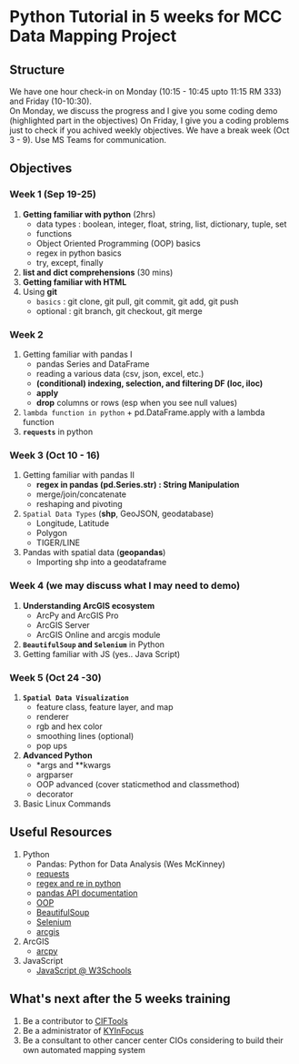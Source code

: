 # Python Tutorial in 5 weeks for MCC Data Mapping Project

## Structure
We have one hour check-in on Monday (10:15 - 10:45 upto 11:15 RM 333) and Friday (10-10:30).   
On Monday, we discuss the progress and I give you some coding demo (highlighted part in the objectives)
On Friday, I give you a coding problems just to check if you achived weekly objectives.
We have a break week (Oct 3 - 9).
Use MS Teams for communication.



## Objectives

### Week 1 (Sep 19-25)
1. **Getting familiar with python** (2hrs)
   * data types : boolean, integer, float, string, list, dictionary, tuple, set
   * functions
   * Object Oriented Programming (OOP) basics
   * regex in python basics
   * try, except, finally
3. **list and dict comprehensions** (30 mins)
4. **Getting familiar with HTML** 
5. Using **git** 
   * `basics` : git clone, git pull, git commit, git add, git push
   * optional : git branch, git checkout, git merge

### Week 2
1. Getting familiar with pandas I
   * pandas Series and DataFrame
   * reading a various data (csv, json, excel, etc.)
   * **(conditional) indexing, selection, and filtering DF (loc, iloc)**
   * **apply**
   * **drop** columns or rows (esp when you see null values)
2. `lambda function in python` + pd.DataFrame.apply with a lambda function
3. **`requests`** in python

### Week 3 (Oct 10 - 16)
1. Getting familiar with pandas II
   * **regex in pandas (pd.Series.str) : String Manipulation**
   * merge/join/concatenate
   * reshaping and pivoting
2. `Spatial Data Types` (**shp**, GeoJSON, geodatabase)
   * Longitude, Latitude
   * Polygon
   * TIGER/LINE
4. Pandas with spatial data (**geopandas**)
   * Importing shp into a geodataframe

### Week 4 (we may discuss what I may need to demo)
1. **Understanding ArcGIS ecosystem**
   * ArcPy and ArcGIS Pro
   * ArcGIS Server
   * ArcGIS Online and arcgis module
2. **`BeautifulSoup` and `Selenium`** in Python 
3. Getting familiar with JS (yes.. Java Script)

### Week 5 (Oct 24 -30)
1. **`Spatial Data Visualization`**
   * feature class, feature layer, and map
   * renderer
   * rgb and hex color
   * smoothing lines (optional)
   * pop ups
2. **Advanced Python**
   * \*args and \*\*kwargs
   * argparser
   * OOP advanced (cover staticmethod and classmethod)
   * decorator
3. Basic Linux Commands

## Useful Resources
1. Python
   * Pandas: Python for Data Analysis (Wes McKinney)
   * [requests](https://www.w3schools.com/python/module_requests.asp)
   * [regex and re in python](https://www.w3schools.com/python/python_regex.asp)
   * [pandas API documentation](https://pandas.pydata.org/docs/reference/index.html)
   * [OOP](https://www.w3schools.com/python/python_classes.asp)
   * [BeautifulSoup](https://beautiful-soup-4.readthedocs.io/en/latest/)
   * [Selenium](https://selenium-python.readthedocs.io/)
   * [arcgis](https://developers.arcgis.com/python/)
2. ArcGIS
   * [arcpy](https://pro.arcgis.com/en/pro-app/2.8/arcpy/get-started/what-is-arcpy-.htm)
3. JavaScript
   * [JavaScript @ W3Schools](https://www.w3schools.com/js/)

## What's next after the 5 weeks training
1. Be a contributor to [CIFTools](https://github.com/CIOData/CIFTools/)
2. Be a administrator of [KYInFocus](https://cancerinfocus.uky.edu/)
3. Be a consultant to other cancer center CIOs considering to build their own automated mapping system
